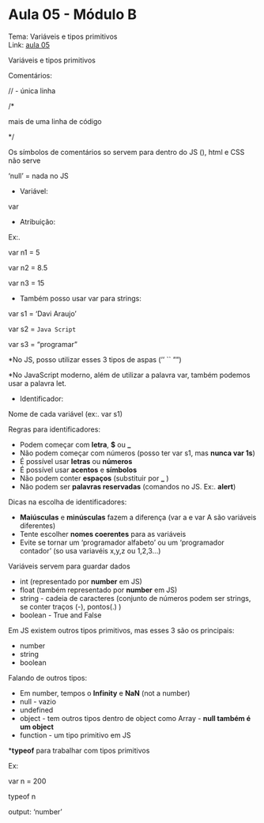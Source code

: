 # Aula 05 - Módulo B

Tema: Variáveis e tipos primitivos  
Link: [aula 05](https://youtu.be/Vbabsye7mWo)

Variáveis e tipos primitivos

Comentários:

// - única linha

/* 

mais de uma linha de código

*/

Os símbolos de comentários so servem para dentro do JS (<script></script>), html e CSS não serve

‘null’ = nada no JS

- Variável:

var 

- Atribuição:

Ex:.

var n1 = 5

var n2 = 8.5

var n3 = 15

- Também posso usar var para strings:

var s1 = ‘Davi Araujo’

var s2 = `Java Script`

var s3 = “programar”

*No JS, posso utilizar esses 3 tipos de aspas (’’ `` ””)

*No JavaScript moderno, além de utilizar a palavra var, também podemos usar a palavra let.

- Identificador:

Nome de cada variável (ex:. var s1)

Regras para identificadores:

- Podem começar com **letra**, **$** ou **_**
- Não podem começar com números (posso ter var s1, mas **nunca var 1s**)
- É possível usar **letras** ou **números**
- É possível usar **acentos** e **símbolos**
- Não podem conter **espaços** (substituir por **_** )
- Não podem ser **palavras reservadas** (comandos no JS. Ex:. **alert**)

Dicas na escolha de identificadores:

- **Maiúsculas** e **minúsculas** fazem a diferença (var a e var A são variáveis diferentes)
- Tente escolher **nomes coerentes** para as variáveis
- Evite se tornar um ‘programador alfabeto’ ou um ‘programador contador’ (so usa variavéis x,y,z ou 1,2,3…)

Variáveis servem para guardar dados

- int (representado por **number** em JS)
- float (também representado por **number** em JS)
- string - cadeia de caracteres (conjunto de números podem ser strings, se conter traços (-), pontos(.) )
- boolean - True and False

Em JS existem outros tipos primitivos, mas esses 3 são os principais:

- number
- string
- boolean

Falando de outros tipos:

- Em number, tempos o **Infinity** e **NaN** (not a number)
- null - vazio
- undefined
- object - tem outros tipos dentro de object como Array - **null também é um object**
- function - um tipo primitivo em JS

***typeof** para trabalhar com tipos primitivos

Ex:

var n = 200

typeof n 

output: ‘number’